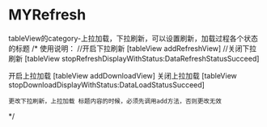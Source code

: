 # MYRefresh
tableView的category-上拉加载，下拉刷新，可以设置刷新，加载过程各个状态的标题
/*
 使用说明：
 //开启下拉刷新
 [tableView addRefreshView]
 //关闭下拉刷新
 [tableView stopRefreshDisplayWithStatus:DataRefreshStatusSucceed]
 
 开启上拉加载
 [tableView addDownloadView]
 关闭上拉加载
 [tableView stopDownloadDisplayWithStatus:DataLoadStatusSucceed]
 
    更改下拉刷新，上拉加载 标题内容的时候，必须先调用add方法，否则更改无效
 
 */
